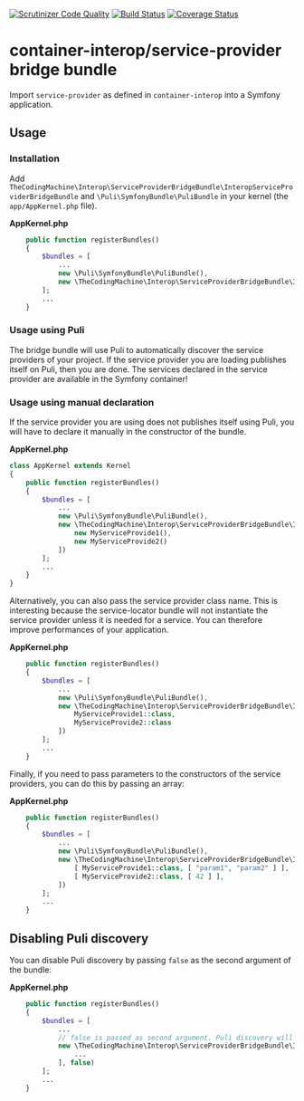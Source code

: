 [![Scrutinizer Code Quality](https://scrutinizer-ci.com/g/thecodingmachine/service-provider-bridge-bundle/badges/quality-score.png?b=1.0)](https://scrutinizer-ci.com/g/thecodingmachine/service-provider-bridge-bundle/?branch=1.0)
[![Build Status](https://travis-ci.org/thecodingmachine/service-provider-bridge-bundle.svg?branch=1.0)](https://travis-ci.org/thecodingmachine/service-provider-bridge-bundle)
[![Coverage Status](https://coveralls.io/repos/thecodingmachine/service-provider-bridge-bundle/badge.svg?branch=1.0&service=github)](https://coveralls.io/github/thecodingmachine/service-provider-bridge-bundle?branch=1.0)


# container-interop/service-provider bridge bundle

Import `service-provider` as defined in `container-interop` into a Symfony application.

## Usage

### Installation

Add `TheCodingMachine\Interop\ServiceProviderBridgeBundle\InteropServiceProviderBridgeBundle` and `\Puli\SymfonyBundle\PuliBundle` in your kernel (the `app/AppKernel.php` file).

**AppKernel.php**
```php
    public function registerBundles()
    {
        $bundles = [
            ...
            new \Puli\SymfonyBundle\PuliBundle(),
            new \TheCodingMachine\Interop\ServiceProviderBridgeBundle\InteropServiceProviderBridgeBundle()
        ];
        ...
    }
```


### Usage using Puli

The bridge bundle will use Puli to automatically discover the service providers of your project. If the service provider you are loading publishes itself
on Puli, then you are done. The services declared in the service provider are available in the Symfony container!

### Usage using manual declaration
 
If the service provider you are using does not publishes itself using Puli, you will have to declare it manually in the constructor of the bundle.

**AppKernel.php**
```php
class AppKernel extends Kernel
{
    public function registerBundles()
    {
        $bundles = [
            ...
            new \Puli\SymfonyBundle\PuliBundle(),
            new \TheCodingMachine\Interop\ServiceProviderBridgeBundle\InteropServiceProviderBridgeBundle([
                new MyServiceProvide1(),
                new MyServiceProvide2()
            ])
        ];
        ...
    }
}
```

Alternatively, you can also pass the service provider class name. This is interesting because the service-locator bundle will not instantiate the service provider unless it is needed for a service.
You can therefore improve performances of your application.

**AppKernel.php**
```php
    public function registerBundles()
    {
        $bundles = [
            ...
            new \Puli\SymfonyBundle\PuliBundle(),
            new \TheCodingMachine\Interop\ServiceProviderBridgeBundle\InteropServiceProviderBridgeBundle([
                MyServiceProvide1::class,
                MyServiceProvide2::class
            ])
        ];
        ...
    }
```

Finally, if you need to pass parameters to the constructors of the service providers, you can do this by passing an array:

**AppKernel.php**
```php
    public function registerBundles()
    {
        $bundles = [
            ...
            new \Puli\SymfonyBundle\PuliBundle(),
            new \TheCodingMachine\Interop\ServiceProviderBridgeBundle\InteropServiceProviderBridgeBundle([
                [ MyServiceProvide1::class, [ "param1", "param2" ] ],
                [ MyServiceProvide2::class, [ 42 ] ],
            ])
        ];
        ...
    }
```

## Disabling Puli discovery

You can disable Puli discovery by passing `false` as the second argument of the bundle:

**AppKernel.php**
```php
    public function registerBundles()
    {
        $bundles = [
            ...
            // false is passed as second argument. Puli discovery will be disabled.
            new \TheCodingMachine\Interop\ServiceProviderBridgeBundle\InteropServiceProviderBridgeBundle([
                ...
            ], false)
        ];
        ...
    }
```
